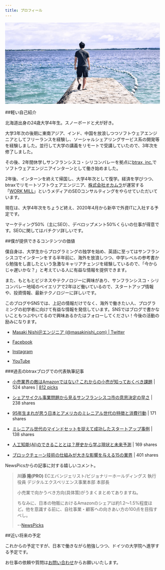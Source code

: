 ```yaml
---
title: プロフィール
---
```


![profile](./about.png)

##軽い自己紹介

北海道出身の24歳大学4年生。スノーボードと犬が好き。

大学3年次の後期に東南アジア、インド、中国を放浪しつつソフトウェアエンジニアとしてフリーランスを経験し、ソーシャルシェアリングサービス系の開発等を経験しました。並行して大学の講義をリモートで受講していたので、3年次を修了しました。

その後、2年間休学しサンフランシスコ・シリコンバレーを拠点に[btrax, inc.](https://btrax.com/jp/)でソフトウェアエンジニアインターンとして働き始めました。

2年後、インターンを終えて帰国し、大学4年次として復学。経済を学びつつ、btraxでリモートソフトウェアエンジニア、[株式会社オカムラ](https://www.okamura.co.jp/)が運営する「[WORK MILL](https://workmill.jp/)」というメディアのSEOコンサルティングをやらせていただいています。

現在は、大学4年次をちょうど終え、2020年4月から新卒で外資ITに入社する予定です。

マーケティング50%（主にSEO）、デベロップメント50%くらいの仕事が得意です。SEOに関してはバチクソ詳しいです。

##僕が提供できるコンテンツの価値

僕自身は、大学生からプログラミングの独学を始め、英語に至ってはサンフランシスコでインターンをする半年前に、海外を放浪しつつ、中学レベルの参考書から勉強をし直したという急激なキャリアチェンジを経験しているので、「今からじゃ遅いかな？」と考えている人に有益な情報を提供できます。

また、もともとビジネスやテクノロジーに興味があり、サンフランシスコ・シリコンバレー地域のベイエリアで2年ほど働いているので、スタートアップ情報や、投資情報、最新テクノロジーに詳しいです。

このブログやSNSでは、上記の情報だけでなく、海外で働きたい人、プログラミングの初学者に向けて有益な情報を発信しています。SNSではブログで書かないこともつぶやいてるので興味あるかたはフォローしてください！今後の活動の励みになります。

<div class="box">

* [Masaki Nishi＠エンジニア (@masakinishi_com) | Twitter](https://twitter.com/masakinishi_com/)

* [Facebook](https://www.facebook.com/masakinishicom/)

* [Instagram](https://www.instagram.com/masakinishi_com/)

* [YouTube](https://www.youtube.com/channel/UCWoNNfvgSMWG93nYFfGH4EA)

</div>

###過去のbtraxブログでの代表執筆記事

<div class="box">

* [小売業界の敵はAmazonではない? これからの小売が知っておくべき課題](http://blog.btrax.com/jp/2018/06/01/retail-store-startup/) | 524 shares | [812 picks](https://newspicks.com/news/3072396)

* [シェアサイクル事業問題から見るサンフランシスコ市の意思決定の早さ](http://blog.btrax.com/jp/2018/05/09/bikeshare-in-sanfrancisco/) | 238 shares

* [95年生まれが思う日本とアメリカのミレニアル世代の特徴と消費行動](http://blog.btrax.com/jp/2017/10/16/millennials-characteristics/) | 171 shares

* [ミレニアル世代のマインドセットを捉えて成功したスタートアップ事例](http://blog.btrax.com/jp/2018/06/28/millennials-mindset-startup/) | 138 shares

* [人工知能(AI)のできることとは？歴史から学ぶ現状と未来予測](http://blog.btrax.com/jp/2017/08/29/ai-history/) | 169 shares

* [ブロックチェーン技術の仕組みが大きな影響を与える15の業界](http://blog.btrax.com/jp/2017/09/15/affected-by-blockchain/) | 401 shares

</div>

NewsPicsからの記事に対する嬉しいコメント。

> **川添 隆(PRO)**
> ECエバンジェリスト/ビジョナリーホールディングス 執行役員 デジタルエクスペリエンス事業本部 本部長
>
> 小売業で向かうべき方向(具体策)がうまくまとめてありますね。
>
> ちなみに、日本の物販におけるAmazonのシェアは約1.2〜1.5%程度ほど。他を意識する前に、自社事業・顧客への向きあい方の100点を目指すべし。
>
> --[NewsPicks](https://newspicks.com/news/3072396)


##近い将来の予定

これからの予定ですが、日本で働きながら勉強しつつ、ドイツの大学院へ進学する予定です。

お仕事の依頼や質問は[お問い合わせ](/contact/)からお願いいたします。